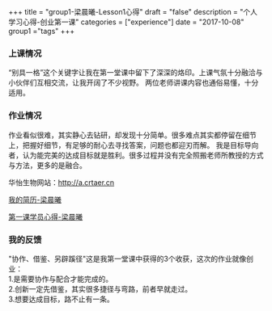 +++
title = "group1-梁晨曦-Lesson1心得"
draft = "false"
description = "个人学习心得-创业第一课"
categories = ["experience"]
date = "2017-10-08"
group1 ="tags"
+++

### 上课情况
“别具一格”这个关键字让我在第一堂课中留下了深深的烙印。上课气氛十分融洽与小伙伴们互相交流，让我开阔了不少视野。
两位老师讲课内容也通俗易懂，十分适用。

### 作业情况

作业看似很难，其实静心去钻研，却发现十分简单。很多难点其实都停留在细节上，把握好细节，有足够的耐心去寻找答案，问题也都迎刃而解。
我是目标导向者，认为能完美的达成目标就是胜利。很多过程并没有完全照搬老师所教授的方式与方法，更多的是融合。<br/>
<p>华怡生物网站：<a style="cursor:hand;" target="_blank" href="http://a.crtaer.cn">http://a.crtaer.cn</a></p>
<p><a style="cursor:hand;" target="_blank" href="http://x-camp.tk/post/group1/liagnchenxi-resume/">我的简历-梁晨曦</a></p>
<p><a style="cursor:hand;" target="_blank" href="http://x-camp.tk/post/group1/liangchenxi-experience/">第一课学员心得-梁晨曦</a></p>




### 我的反馈

"协作、借鉴、另辟蹊径"这是我第一堂课中获得的3个收获，这次的作业就像创业：<br/>
1.是需要协作与配合才能完成的。<br/>
2.创新一定先借鉴，其实很多捷径与弯路，前者早就走过。<br/>
3.想要达成目标，路不止有一条。
